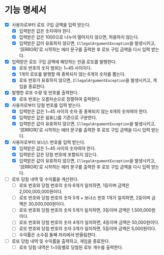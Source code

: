 # 기능 명세서

- [X] 사용자로부터 로또 구입 금액을 입력 받는다.
    - [X] 입력받은 값은 숫자여야 한다.
    - [X] 입력받은 값은 1000으로 나누어 떨어지지 않으면, 허용하지 않는다.
    - [X] 입력받은 값이 유효하지 않으면, `IllegalArgumentException`을 발생시키고, '[ERROR]'로 시작하는 에러 문구를 출력한 후 로또 구입 금액을 다시 입력 받는다.
- [X] 입력받은 로또 구입 금액에 해당하는 만큼 로또를 발행한다.
    - [X] 로또 번호의 숫자 범위는 1~45 사이이다.
    - [X] 1개의 로또를 발행할 때 중복되지 않는 6개의 숫자를 뽑는다.
    - [X] 로또 번호가 유효하지 않으면, `IllegalArgumentException`을 발생시키고, 게임을 종료한다.
- [X] 발행한 로또 수량 및 번호를 출력한다.
    - [X] 로또 번호는 오름차순으로 정렬하여 출력한다.
- [X] 사용자로부터 당첨 번호를 입력 받는다.
    - [X] 입력받은 값은 1~45 사이의 숫자 중 중복되지 않는 6개의 숫자여야 한다.
    - [X] 입력받은 값은 쉼표(,)를 기준으로 구분한다.
    - [X] 입력받은 값이 유효하지 않으면, `IllegalArgumentException`을 발생시키고, '[ERROR]'로 시작하는 에러 문구를 출력한 후 로또 구입 금액을 다시 입력 받는다.
- [X] 사용자로부터 보너스 번호를 입력 받는다.
    - [X] 입력받은 값은 1~45 사이의 숫자여야 한다.
    - [X] 입력받은 값은 당첨 번호에 포함되지 않는다.
    - [X] 입력받은 값이 유효하지 않으면, `IllegalArgumentException`을 발생시키고, '[ERROR]'로 시작하는 에러 문구를 출력한 후 로또 구입 금액을 다시 입력 받는다.
- [ ] 로또 당첨 내역 및 수익률을 계산한다.
    - [ ] 로또 번호와 당첨 번호의 숫자 6개가 일치하면, 1등이며 금액은 2,000,000,000원이다.
    - [ ] 로또 번호와 당첨 번호의 숫자 5개 + 보너스 번호 1개가 일치하면, 2등이며 금액은 30,000,000원이다.
    - [ ] 로또 번호와 당첨 번호의 숫자 5개가 일치하면, 3등이며 금액은 1,500,000원이다.
    - [ ] 로또 번호와 당첨 번호의 숫자 4개가 일치하면, 4등이며 금액은 50,000원이다.
    - [ ] 로또 번호와 당첨 번호의 숫자 3개가 일치하면, 5등이며 금액은 5,000원이다.
    - [ ] 수익률은 소수점 둘째 자리에서 반올림한다.
- [ ] 로또 당첨 내역 및 수익률을 출력하고, 게임을 종료한다.
    - [ ] 로또 당첨 내역은 1~5등별로 당첨된 로또 개수를 출력한다.